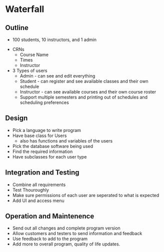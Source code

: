 # Waterfall

## Outline
 - 100 students, 10 instructors, and 1 admin
+ CRNs
  + Course Name
  + Times
  + Instructor
+ 3 Types of users
  + Admin - can see and edit everything
  + Student - can register and see available classes and their own schedule
  + Instructor - can see available courses and their own course roster
  + Support multiple semesters and printing out of schedules and scheduling preferences


## Design
- Pick a language to write program
- Have base class for Users
  - also has functions and variables of the users
- Pick the database software being used
- Find the required information
- Have subclasses for each user type

## Integration and Testing
- Combine all requirements
- Test Thouroughly
- Make sure permissions of each user are seperated to what is expected
- Add UI and access menu

## Operation and Maintenence
- Send out all changes and complete program version
- Allow customers and testers to send information and feedback
- Use feedback to add to the program
- Add more to overall program, quality of life updates.